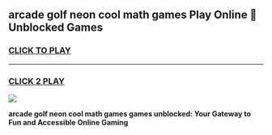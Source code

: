 
## arcade golf neon cool math games Play Online 👋 Unblocked Games
<h3>
<a href="https://news.freeplayer.one?title=arcade_golf_neon_cool_math_games&ref=17CMG">CLICK TO PLAY</a></h3>
<hr>

<h3>
<a href="https://news.freeplayer.one?title=arcade_golf_neon_cool_math_games&ref=17CMG">CLICK 2 PLAY</a>
  
</h3>

<a href="https://news.freeplayer.one?title=arcade_golf_neon_cool_math_games&ref=17CMG/"><img src="https://clearcache.store/games.png"></a>


**arcade golf neon cool math games games unblocked: Your Gateway to Fun and Accessible Online Gaming**

